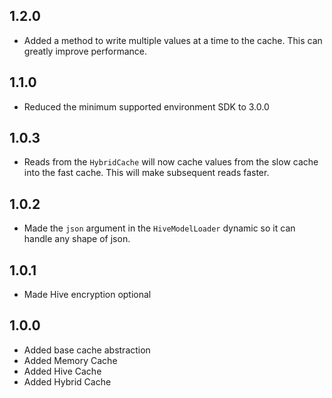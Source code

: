 ## 1.2.0

* Added a method to write multiple values at a time to the cache. This can greatly improve performance.

## 1.1.0

* Reduced the minimum supported environment SDK to 3.0.0

## 1.0.3

* Reads from the `HybridCache` will now cache values from the slow cache into the fast cache. This will make subsequent reads faster.

## 1.0.2

* Made the `json` argument in the `HiveModelLoader` dynamic so it can handle any shape of json.

## 1.0.1

* Made Hive encryption optional

## 1.0.0

* Added base cache abstraction
* Added Memory Cache
* Added Hive Cache
* Added Hybrid Cache
